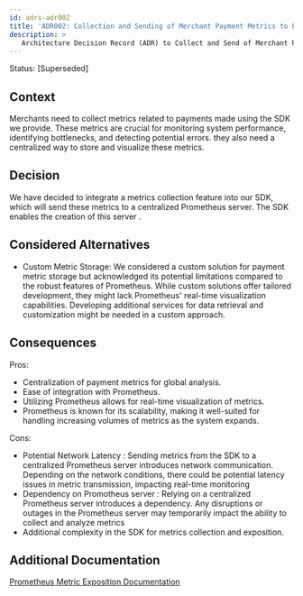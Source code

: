 ```yaml
---
id: adrs-adr002
title: 'ADR002: Collection and Sending of Merchant Payment Metrics to Prometheus in the SDK'
description: >
   Architecture Decision Record (ADR) to Collect and Send of Merchant Payment Metrics to Prometheus in the SDK
---
```

Status: [Superseded]


## Context

Merchants need to collect metrics related to payments made using the SDK we provide. These metrics are crucial for monitoring system performance, 
identifying bottlenecks, and detecting potential errors. they also need a centralized way to store and visualize these metrics.

## Decision

We have decided to integrate a metrics collection feature into our  SDK, which will send these metrics to a centralized Prometheus server. The SDK  enables the creation of this server .

## Considered Alternatives
* Custom Metric Storage: We considered a custom solution for payment metric storage but acknowledged its potential limitations compared to the robust features of Prometheus. While custom solutions offer tailored development, they might lack Prometheus' real-time visualization capabilities. Developing additional services for data retrieval and customization might be needed in a custom approach.

## Consequences
Pros:

* Centralization of payment metrics for global analysis.
* Ease of integration with Prometheus.
* Utilizing Prometheus allows for real-time visualization of metrics.
* Prometheus is known for its scalability, making it well-suited for handling increasing volumes of metrics as the system expands.

Cons:

* Potential Network Latency : Sending metrics from the SDK to a centralized Prometheus server introduces network communication. Depending on the network conditions, there could be potential latency issues in metric transmission, impacting real-time monitoring
* Dependency on  Promotheus server : Relying on a centralized Prometheus server introduces a dependency. Any disruptions or outages in the Prometheus server may temporarily impact the ability to collect and analyze metrics
* Additional complexity in the SDK for metrics collection and exposition.


## Additional Documentation
[Prometheus Metric Exposition Documentation](https://prometheus.io/docs/instrumenting/exposition_formats/) 
